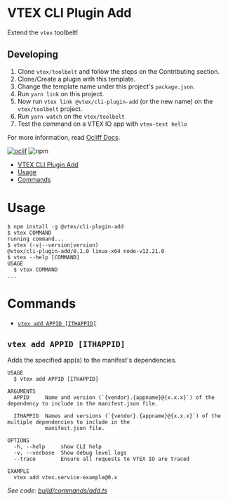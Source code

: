 # VTEX CLI Plugin Add

Extend the `vtex` toolbelt!

## Developing

1. Clone `vtex/toolbelt` and follow the steps on the Contributing section.
2. Clone/Create a plugin with this template.
3. Change the template name under this project's `package.json`.
2. Run `yarn link` on this project.
3. Now run `vtex link @vtex/cli-plugin-add` (or the new name) on the `vtex/toolbelt` project.
4. Run `yarn watch` on the `vtex/toolbelt`
5. Test the command on a VTEX IO app with `vtex-test hello`

For more information, read [Ocliff Docs](https://oclif.io/docs/introduction).

[![oclif](https://img.shields.io/badge/cli-oclif-brightgreen.svg)](https://oclif.io)
![npm](https://img.shields.io/npm/v/@vtex/cli-plugin-add)

<!-- toc -->
* [VTEX CLI Plugin Add](#vtex-cli-plugin-add)
* [Usage](#usage)
* [Commands](#commands)
<!-- tocstop -->
# Usage
<!-- usage -->
```sh-session
$ npm install -g @vtex/cli-plugin-add
$ vtex COMMAND
running command...
$ vtex (-v|--version|version)
@vtex/cli-plugin-add/0.1.0 linux-x64 node-v12.21.0
$ vtex --help [COMMAND]
USAGE
  $ vtex COMMAND
...
```
<!-- usagestop -->
# Commands
<!-- commands -->
* [`vtex add APPID [ITHAPPID]`](#vtex-add-appid-ithappid)

## `vtex add APPID [ITHAPPID]`

Adds the specified app(s) to the manifest's dependencies.

```
USAGE
  $ vtex add APPID [ITHAPPID]

ARGUMENTS
  APPID     Name and version (`{vendor}.{appname}@{x.x.x}`) of the dependency to include in the manifest.json file.

  ITHAPPID  Names and versions (`{vendor}.{appname}@{x.x.x}`) of the multiple dependencies to include in the
            manifest.json file.

OPTIONS
  -h, --help     show CLI help
  -v, --verbose  Show debug level logs
  --trace        Ensure all requests to VTEX IO are traced

EXAMPLE
  vtex add vtex.service-example@0.x
```

_See code: [build/commands/add.ts](https://github.com/vtex/cli-plugin-template/blob/v0.1.0/build/commands/add.ts)_
<!-- commandsstop -->
